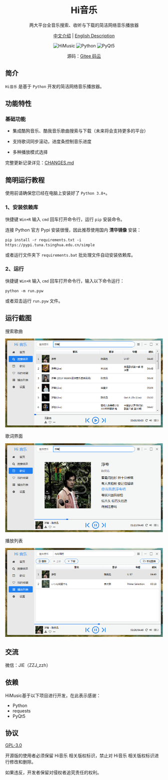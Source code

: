 <h1 align="center">Hi音乐</h1>

<p align="center">两大平台全音乐搜索、收听与下载的简洁网络音乐播放器</p>

<p align="center">
<a href="./README.md">中文介绍</a> |
<a href="./README.en.md">English Description</a> 
</p>


<p align="center">
	<img src="https://img.shields.io/badge/HiMusic-v1.0.0-important.svg" title="HiMusic" />
	<img src="https://img.shields.io/badge/Python-3.8+-blue.svg" title="Python" />
	<img src="https://img.shields.io/badge/PyQt-5.0+-brightgreen.svg" title="PyQt5" />
</p>

<p align="center">源码：<a href="https://gitee.com/hi-jie/HiMusic">Gitee 码云</a></p>

## 简介

`Hi音乐` 是基于 `Python` 开发的简洁网络音乐播放器。

## 功能特性

### **基础功能**

- 集成酷狗音乐、酷我音乐歌曲搜索与下载（未来将会支持更多的平台）

- 支持歌词同步滚动，进度条控制音乐进度

- 多种播放模式选择

完整更新记录详见：[CHANGES.md](./CHANGES.md)

## 简明运行教程

使用前请确保您已经在电脑上安装好了 `Python 3.8+`。

### 1、安装依赖库

快捷键 `Win+R` 输入 `cmd` 回车打开命令行，运行 `pip` 安装命令。

连接 Python 官方 Pypi 安装很慢，因此推荐使用国内 **清华镜像** 安装：

```batch
pip install -r requirements.txt -i https://pypi.tuna.tsinghua.edu.cn/simple
```

或者运行文件夹下 `requirements.bat` 批处理文件自动安装依赖库。

### 2、运行

快捷键 `Win+R` 输入 `cmd` 回车打开命令行，输入以下命令运行：

```batch
python -m run.pyw
```

或者双击运行 `run.pyw` 文件。

## 运行截图

搜索歌曲

![搜索歌曲](screenshots/search_results.png)

歌词界面

![歌词界面](screenshots/lrcs.png)

播放列表

![播放列表](screenshots/playlist.png)

## 交流

<p>微信：JIE（ZZJ_zzh）</p>

## 依赖

HiMusic基于以下项目进行开发，在此表示感谢：

- Python
- requests
- PyQt5

## 协议

<a href="./LICENSE">GPL-3.0</a>

开源版的使用者必须保留 Hi音乐 相关版权标识，禁止对 Hi音乐 相关版权标识进行修改和删除。

如果违反，开发者保留对侵权者追究责任的权利。